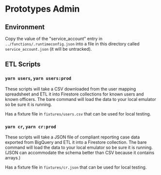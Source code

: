 # Prototypes Admin

## Environment

Copy the value of the "service_account" entry in `../functions/.runtimeconfig.json` into a file in this directory called `service_account.json` (it will be untracked).

## ETL Scripts

### `yarn users`, `yarn users:prod`

These scripts will take a CSV downloaded from the user mapping spreadsheet and ETL it into Firestore collections for known users and known officers. The bare command will load the data to your local emulator so be sure it is running.

Has a fixture file in `fixtures/users.csv` that can be used for local testing.

### `yarn cr`, `yarn cr:prod`

These scripts will take a JSON file of compliant reporting case data exported from BigQuery and ETL it into a Firestore collection. The bare command will load the data to your local emulator so be sure it is running. (JSON can accommodate the schema better than CSV because it contains arrays.)

Has a fixture file in `fixtures/cr.json` that can be used for local testing.
